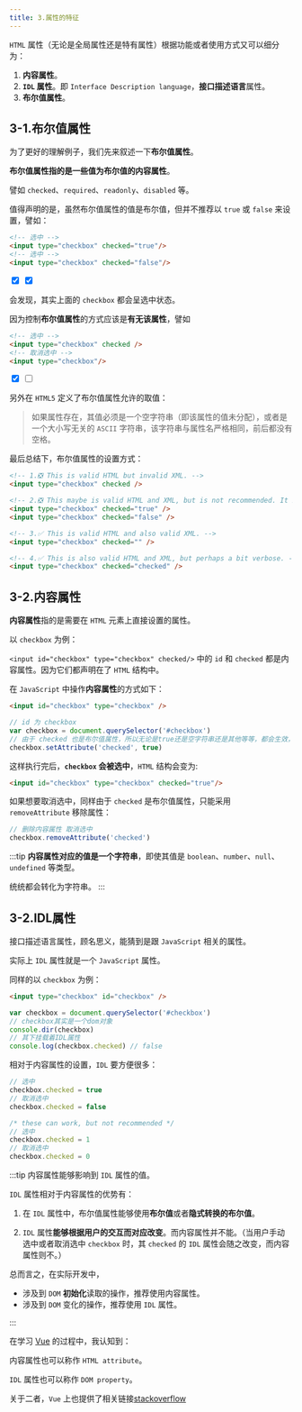 ```yaml
---
title: 3.属性的特征
---
```


`HTML` 属性（无论是全局属性还是特有属性）根据功能或者使用方式又可以细分为：

1. **内容属性**。
2. **`IDL` 属性**。即 `Interface Description language`，**接口描述语言**属性。
3. **布尔值属性**。

## 3-1.布尔值属性

为了更好的理解例子，我们先来叙述一下**布尔值属性**。

**布尔值属性指的是一些值为布尔值的内容属性**。

譬如 `checked`、`required`、`readonly`、`disabled` 等。

值得声明的是，虽然布尔值属性的值是布尔值，但并不推荐以 `true` 或 `false` 来设置，譬如：

```html
<!-- 选中 -->
<input type="checkbox" checked="true"/>
<!-- 选中 -->
<input type="checkbox" checked="false"/>
```

<input type="checkbox" checked="true"/>
<input type="checkbox" checked="false"/>

会发现，其实上面的 `checkbox` 都会呈选中状态。

因为控制**布尔值属性**的方式应该是**有无该属性**，譬如

```html
<!-- 选中 -->
<input type="checkbox" checked />
<!-- 取消选中 -->
<input type="checkbox"/>
```

<input type="checkbox" checked />
<input type="checkbox"/>

另外在 `HTML5` 定义了布尔值属性允许的取值：

> 如果属性存在，其值必须是一个空字符串（即该属性的值未分配），或者是一个大小写无关的 `ASCII` 字符串，该字符串与属性名严格相同，前后都没有空格。

最后总结下，布尔值属性的设置方式：

```html
<!-- 1.❎ This is valid HTML but invalid XML. -->
<input type="checkbox" checked />

<!-- 2.❎ This maybe is valid HTML and XML, but is not recommended. It is misleading. -->
<input type="checkbox" checked="true" />
<input type="checkbox" checked="false" />

<!-- 3.✅ This is valid HTML and also valid XML. -->
<input type="checkbox" checked="" />

<!-- 4.✅ This is also valid HTML and XML, but perhaps a bit verbose. -->
<input type="checkbox" checked="checked" />
```
## 3-2.内容属性

**内容属性**指的是需要在 `HTML` 元素上直接设置的属性。

以 `checkbox` 为例：

`<input id="checkbox" type="checkbox" checked/>` 中的 `id` 和 `checked` 都是内容属性。因为它们都声明在了 `HTML` 结构中。

在 `JavaScript` 中操作**内容属性**的方式如下：

```html
<input id="checkbox" type="checkbox" />
```

```js
// id 为 checkbox
var checkbox = document.querySelector('#checkbox')
// 由于 checked 也是布尔值属性，所以无论是true还是空字符串还是其他等等，都会生效，都会转化为字符串。
checkbox.setAttribute('checked', true)
```

这样执行完后，**`checkbox` 会被选中**，`HTML` 结构会变为:

```html
<input id="checkbox" type="checkbox" checked="true"/>
```

如果想要取消选中，同样由于 `checked` 是布尔值属性，只能采用 `removeAttribute` 移除属性：

```js
// 删除内容属性 取消选中
checkbox.removeAttribute('checked')
```

:::tip
**内容属性对应的值是一个字符串**，即使其值是 `boolean`、`number`、`null`、`undefined` 等类型。

统统都会转化为字符串。
:::

## 3-2.IDL属性

接口描述语言属性，顾名思义，能猜到是跟 `JavaScript` 相关的属性。

实际上 `IDL` 属性就是一个 `JavaScript` 属性。

同样的以 `checkbox` 为例：

```html
<input type="checkbox" id="checkbox" />
```

```js
var checkbox = document.querySelector('#checkbox')
// checkbox其实是一个dom对象
console.dir(checkbox)
// 其下挂载着IDL属性
console.log(checkbox.checked) // false
```

相对于内容属性的设置，`IDL` 要方便很多：

```js
// 选中
checkbox.checked = true
// 取消选中
checkbox.checked = false

/* these can work, but not recommended */
// 选中
checkbox.checked = 1
// 取消选中
checkbox.checked = 0
```

:::tip
内容属性能够影响到 `IDL` 属性的值。

`IDL` 属性相对于内容属性的优势有：

1. 在 `IDL` 属性中，布尔值属性能够使用**布尔值**或者**隐式转换的布尔值**。

2. `IDL` 属性**能够根据用户的交互而对应改变**。而内容属性并不能。（当用户手动选中或者取消选中 `checkbox` 时，其 `checked` 的 `IDL` 属性会随之改变，而内容属性则不。）

总而言之，在实际开发中，

- 涉及到 `DOM` **初始化**读取的操作，推荐使用内容属性。
- 涉及到 `DOM` 变化的操作，推荐使用 `IDL` 属性。

:::

在学习 [Vue](https://cn.vuejs.org/v2/api/#v-bind) 的过程中，我认知到：

内容属性也可以称作 `HTML attribute`。

`IDL` 属性也可以称作 `DOM property`。

关于二者，`Vue` 上也提供了相关链接[stackoverflow](https://stackoverflow.com/questions/6003819/what-is-the-difference-between-properties-and-attributes-in-html#answer-6004028)
